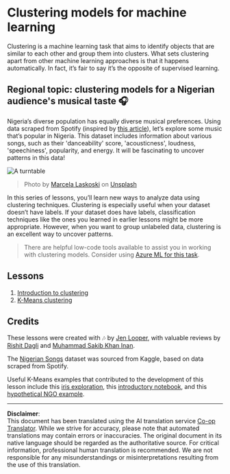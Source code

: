 <!--
CO_OP_TRANSLATOR_METADATA:
{
  "original_hash": "b28a3a4911584062772c537b653ebbc7",
  "translation_date": "2025-09-06T10:49:54+00:00",
  "source_file": "5-Clustering/README.md",
  "language_code": "en"
}
-->
# Clustering models for machine learning

Clustering is a machine learning task that aims to identify objects that are similar to each other and group them into clusters. What sets clustering apart from other machine learning approaches is that it happens automatically. In fact, it’s fair to say it’s the opposite of supervised learning.

## Regional topic: clustering models for a Nigerian audience's musical taste 🎧

Nigeria’s diverse population has equally diverse musical preferences. Using data scraped from Spotify (inspired by [this article](https://towardsdatascience.com/country-wise-visual-analysis-of-music-taste-using-spotify-api-seaborn-in-python-77f5b749b421)), let’s explore some music that’s popular in Nigeria. This dataset includes information about various songs, such as their 'danceability' score, 'acousticness', loudness, 'speechiness', popularity, and energy. It will be fascinating to uncover patterns in this data!

![A turntable](../../../5-Clustering/images/turntable.jpg)

> Photo by <a href="https://unsplash.com/@marcelalaskoski?utm_source=unsplash&utm_medium=referral&utm_content=creditCopyText">Marcela Laskoski</a> on <a href="https://unsplash.com/s/photos/nigerian-music?utm_source=unsplash&utm_medium=referral&utm_content=creditCopyText">Unsplash</a>
  
In this series of lessons, you’ll learn new ways to analyze data using clustering techniques. Clustering is especially useful when your dataset doesn’t have labels. If your dataset does have labels, classification techniques like the ones you learned in earlier lessons might be more appropriate. However, when you want to group unlabeled data, clustering is an excellent way to uncover patterns.

> There are helpful low-code tools available to assist you in working with clustering models. Consider using [Azure ML for this task](https://docs.microsoft.com/learn/modules/create-clustering-model-azure-machine-learning-designer/?WT.mc_id=academic-77952-leestott).

## Lessons

1. [Introduction to clustering](1-Visualize/README.md)
2. [K-Means clustering](2-K-Means/README.md)

## Credits

These lessons were created with 🎶 by [Jen Looper](https://www.twitter.com/jenlooper), with valuable reviews by [Rishit Dagli](https://rishit_dagli) and [Muhammad Sakib Khan Inan](https://twitter.com/Sakibinan).

The [Nigerian Songs](https://www.kaggle.com/sootersaalu/nigerian-songs-spotify) dataset was sourced from Kaggle, based on data scraped from Spotify.

Useful K-Means examples that contributed to the development of this lesson include this [iris exploration](https://www.kaggle.com/bburns/iris-exploration-pca-k-means-and-gmm-clustering), this [introductory notebook](https://www.kaggle.com/prashant111/k-means-clustering-with-python), and this [hypothetical NGO example](https://www.kaggle.com/ankandash/pca-k-means-clustering-hierarchical-clustering).

---

**Disclaimer**:  
This document has been translated using the AI translation service [Co-op Translator](https://github.com/Azure/co-op-translator). While we strive for accuracy, please note that automated translations may contain errors or inaccuracies. The original document in its native language should be regarded as the authoritative source. For critical information, professional human translation is recommended. We are not responsible for any misunderstandings or misinterpretations resulting from the use of this translation.